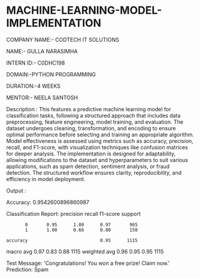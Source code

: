 # MACHINE-LEARNING-MODEL-IMPLEMENTATION

COMPANY NAME:- CODTECH IT SOLUTIONS

NAME:- GULLA NARASIMHA

INTERN ID:- C0DHC198

DOMAIN:-PYTHON PROGRAMMING

DURATION:-4 WEEKS

MENTOR:- NEELA SANTOSH

Description :
This features a predictive machine learning model for classification tasks, following a structured approach that includes data preprocessing, feature engineering, model training, and evaluation. The dataset undergoes cleaning, transformation, and encoding to ensure optimal performance before selecting and training an appropriate algorithm. Model effectiveness is assessed using metrics such as accuracy, precision, recall, and F1-score, with visualization techniques like confusion matrices for deeper analysis. The implementation is designed for adaptability, allowing modifications to the dataset and hyperparameters to suit various applications, such as spam detection, sentiment analysis, or fraud detection. The structured workflow ensures clarity, reproducibility, and efficiency in model deployment.

Output :

Accuracy: 0.9542600896860987

Classification Report:
               precision    recall  f1-score   support

           0       0.95      1.00      0.97       965
           1       1.00      0.66      0.80       150

    accuracy                           0.95      1115
   macro avg       0.97      0.83      0.88      1115
weighted avg       0.96      0.95      0.95      1115


Test Message: 'Congratulations! You won a free prize! Claim now.'
Prediction: Spam
